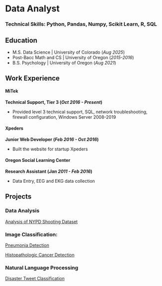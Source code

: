 # Data Analyst

### Technical Skills: Python, Pandas, Numpy, Scikit Learn, R, SQL

## Education
- M.S. Data Science | University of Colorado  (_Aug 2025_)
- Post-Bacc Math and CS | University of Oregon (_2015-2016_)
- B.S. Psychology | University of Oregon (_Aug 2021_)

## Work Experience
#### MiTek
**Technical Support, Tier 3 (_Oct 2016 - Present_)**
- Provided level 3 technical support, SQL, network troubleshooting, firewall configuration, Windows Server 2008-2019

#### Xpeders
**Junior Web Developer (_Feb 2016 - Oct 2016_)**
- Built the website for startup Xpeders


#### Oregon Social Learning Center
**Research Assistant (_Jan 2011 - Feb 2016_)**
- Data Entry, EEG and EKG data collection


## Projects

### Data Analysis

[Analysis of NYPD Shooting Dataset](https://github.com/joja4479/NYPDShootingAnalysis)

### Image Classification:

[Pneumonia Detection](https://github.com/joja4479/Pneumonia-detection)

[Histopathologic Cancer Detection](https://github.com/joja4479/Histopathologic-Cancer-Detection)

### Natural Language Processing

[Disaster Tweet Classification](https://github.com/joja4479/NLP-Disaster-Tweets)


